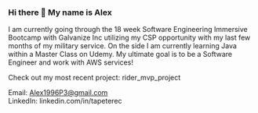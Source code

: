 ### Hi there 👋 My name is Alex
I am currently going through the 18 week Software Engineering Immersive Bootcamp with Galvanize Inc utilizing my CSP opportunity with my last few months of my military service. On the side I am currently learning Java within a Master Class on Udemy. My ultimate goal is to be a Software Engineer and work with AWS services!

Check out my most recent project: rider_mvp_project

Email: Alex1996P3@gmail.com  
LinkedIn: linkedin.com/in/tapeterec
<!--
**tpeterec/tpeterec** is a ✨ _special_ ✨ repository because its `README.md` (this file) appears on your GitHub profile.

Here are some ideas to get you started:

- 🔭 I’m currently working on ...
- 🌱 I’m currently learning ...
- 👯 I’m looking to collaborate on ...
- 🤔 I’m looking for help with ...
- 💬 Ask me about ...
- 📫 How to reach me: ...
- 😄 Pronouns: ...
- ⚡ Fun fact: ...
-->
